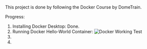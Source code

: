 This project is done by following the Docker Course by DomeTrain. 



Progress:

1. Installing Docker Desktop: Done.
2. Running Docker Hello-World Container: 
![Docker Working Test](https://github.com/8OctavioI/Following-Tutorials/tree/main/Docker/_Assets/Hello-World-Attempt.png?raw=true)
3.
4.

